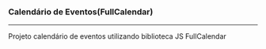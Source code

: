<h3>Calendário de Eventos(FullCalendar)</h3>
<hr>
<p>Projeto calendário de eventos utilizando biblioteca JS FullCalendar</p>